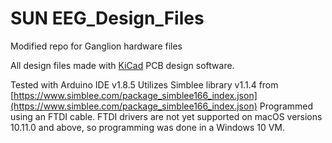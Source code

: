 # SUN EEG_Design_Files
Modified repo for Ganglion hardware files

All design files made with [KiCad](http://kicad-pcb.org/) PCB design software.

Tested with Arduino IDE v1.8.5
Utilizes Simblee library v1.1.4 from [https://www.simblee.com/package_simblee166_index.json](https://www.simblee.com/package_simblee166_index.json)
Programmed using an FTDI cable. FTDI drivers are not yet supported on macOS versions 10.11.0 and above, so programming was done in a Windows 10 VM.
